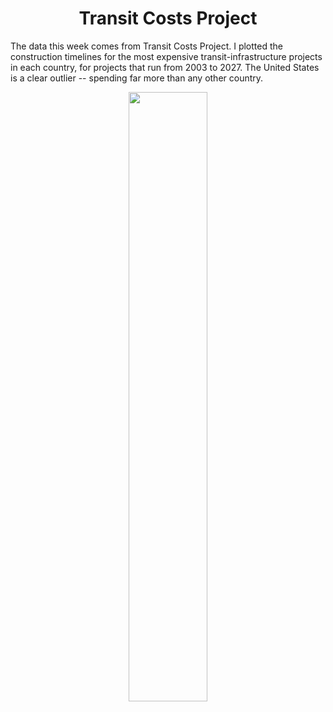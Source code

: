 <h1 align="center">
Transit Costs Project
</h1>

The data this week comes from Transit Costs Project. I plotted the construction timelines for the most expensive transit-infrastructure projects in each country, for projects that run from 2003 to 2027. The United States is a clear outlier -- spending far more than any other country.

<p align="center">
<img src="https://github.com/nrennie/tidytuesday/blob/main/2021/05-01-2021/05012021.jpg?raw=true" width="50%">
</p>


